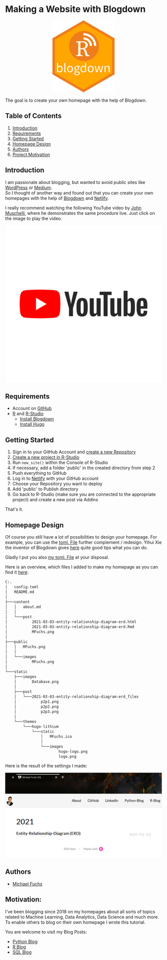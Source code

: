 
# Making a Website with Blogdown

<p align="center">
  <img src="https://github.com/MFuchs1989/Making-a-Website-with-Blogdown/blob/master/images/Blogdown.png?raw=true" alt="python"/>
</p>



The goal is to create your own homepage with the help of Blogdown.


## Table of Contents
1. [Introduction](#introduction)
2. [Requirements](#requirements)
3. [Getting Started](#getting_started)  
4. [Homepage Design](#homepage_design) 
5. [Authors](#authors)
6. [Project Motivation](#motivation)




<a name="introduction"></a>

## Introduction

I am passionate about blogging, but wanted to avoid public sites like [WordPress](https://wordpress.com/de/) or [Medium](https://medium.com/).  
So I thought of another way and found out that you can create your own homepages with the help of [Blogdown](https://bookdown.org/yihui/blogdown/) and [Netlify](https://www.netlify.com/). 

I really recommend watching the following YouTube video by [John Muschelli](https://www.youtube.com/channel/UCWI1xyk6Jb4t2OOyP2LS4DQ), where he demonstrates the same procedure live. 
Just click on the image to play the video. 

[![YouTube](https://github.com/MFuchs1989/Making-a-Website-with-Blogdown/blob/master/images/YouTube.png)](https://www.youtube.com/watch?v=syWAKaj-4ck&t=1s)





<a name="requirements"></a>

## Requirements

+ Account on [GitHub](https://github.com/)
+ [R](https://www.r-project.org/) and [R-Studio](https://de.wikipedia.org/wiki/RStudio)
    + [Install Blogdown](https://bookdown.org/yihui/blogdown/installation.html)
    + [Install Hugo](https://blog.rstudio.com/tags/hugo/)




<a name="getting_started"></a>

## Getting Started

1. Sign in to your GitHub Account and [create a new Repository](https://docs.github.com/en/github/getting-started-with-github/create-a-repo)
2. [Create a new project in R-Studio](https://support.rstudio.com/hc/en-us/articles/200526207-Using-Projects)
3. Run `new_site()` within the Console of R-Studio
4. If necessary, add a folder 'public' in the created directory from step 2
5. Push everything to GitHub
6. Log in to [Netlify](https://www.netlify.com/) with your GitHub account
7. Choose your Repository you want to deploy
8. Add 'public' to Publish directory
9. Go back to R-Studio (make sure you are connected to the appropriate project) and create a new post via Addins


That's it. 





<a name="homepage_design"></a>

## Homepage Design



Of course you still have a lot of possibilities to design your homepage. 
For example, you can use the [toml. File](https://bookdown.org/yihui/blogdown/configuration.html) further complement / redesign. 
Yihui Xie the inventor of Blogdown gives [here](https://bookdown.org/yihui/blogdown/) quite good tips what you can do. 


Gladly I put you also [my toml. File](https://github.com/MFuchs1989/Datasets-and-Miscellaneous/blob/main/miscellaneous/Making%20a%20Website%20with%20Blogdown/config.toml) at your disposal. 

Here is an overview, which files I added to make my homepage as you can find it [here](https://michael-fuchs-sql.netlify.app/):

```
C:.
│   config.toml
│   README.md
│
├───content
│   │   about.md
│   │
│   └───post
│           2021-03-03-entity-relationship-diagram-erd.html
│           2021-03-03-entity-relationship-diagram-erd.Rmd
│           MFuchs.png
│
├───public
│   │   MFuchs.png
│   │
│   └───images
│           MFuchs.png
│
└───static
    ├───images
    │       Database.png
    │
    ├───post
    │   └───2021-03-03-entity-relationship-diagram-erd_files
    │           p2p1.png
    │           p2p2.png
    │           p2p3.png
    │
    └───themes
        └───hugo-lithium
            └───static
                │   MFuchs.ico
                │
                └───images
                        hugo-logo.png
                        logo.png
```


Here is the result of the settings I made:

<p align="center">
  <img src="https://github.com/MFuchs1989/Making-a-Website-with-Blogdown/blob/master/images/Result.png?raw=true" alt="python"/>
</p>



<a name="authors"></a>

## Authors

+ [Michael Fuchs](https://github.com/MFuchs1989)

<a name="motivation"></a>

## Motivation: 

I've been blogging since 2018 on my homepages about all sorts of topics related to Machine Learning, Data Analytics, Data Science and much more.
To enable others to blog on their own homepage I wrote this tutorial.

You are welcome to visit my Blog Posts:

+ [Python Blog](https://michael-fuchs-python.netlify.app/)
+ [R Blog](https://michael-fuchs.netlify.app/)
+ [SQL Blog](https://michael-fuchs-sql.netlify.app/)



